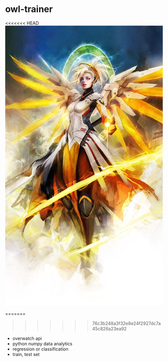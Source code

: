 # owl-trainer

<<<<<<< HEAD
<img src="img\mercy.jpg">

=======
>>>>>>> 76c3b248a3f32e8e24f2927dc7a45c826a23ea92
- overwatch api 
- python numpy data analytics
- regression or classification
- train, test set 
